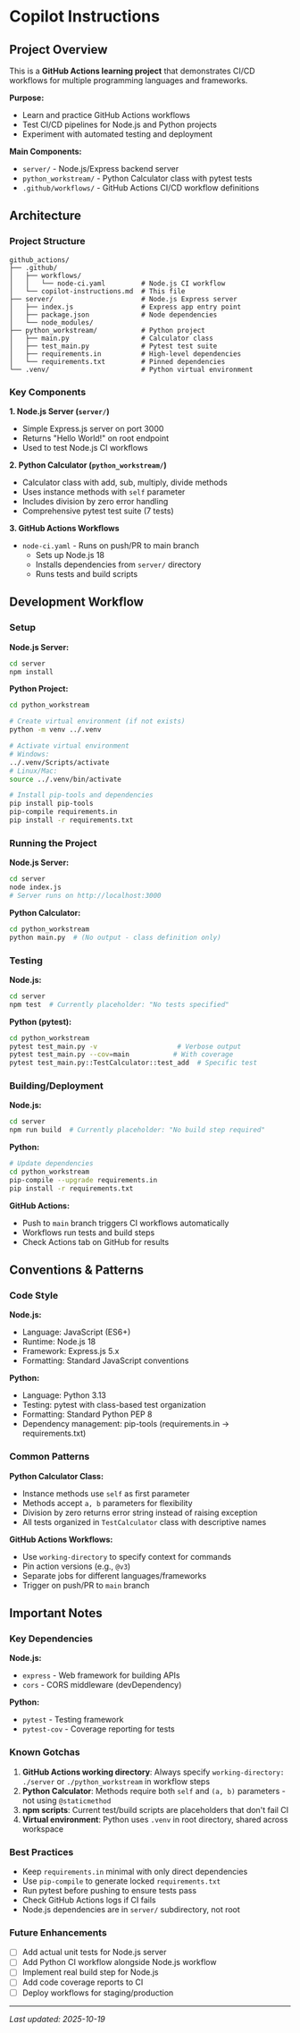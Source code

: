 # Copilot Instructions

## Project Overview
This is a **GitHub Actions learning project** that demonstrates CI/CD workflows for multiple programming languages and frameworks.

**Purpose:**
- Learn and practice GitHub Actions workflows
- Test CI/CD pipelines for Node.js and Python projects
- Experiment with automated testing and deployment

**Main Components:**
- `server/` - Node.js/Express backend server
- `python_workstream/` - Python Calculator class with pytest tests
- `.github/workflows/` - GitHub Actions CI/CD workflow definitions

## Architecture

### Project Structure
```
github_actions/
├── .github/
│   ├── workflows/
│   │   └── node-ci.yaml         # Node.js CI workflow
│   └── copilot-instructions.md  # This file
├── server/                      # Node.js Express server
│   ├── index.js                 # Express app entry point
│   ├── package.json             # Node dependencies
│   └── node_modules/
├── python_workstream/           # Python project
│   ├── main.py                  # Calculator class
│   ├── test_main.py             # Pytest test suite
│   ├── requirements.in          # High-level dependencies
│   └── requirements.txt         # Pinned dependencies
└── .venv/                       # Python virtual environment
```

### Key Components

**1. Node.js Server (`server/`)**
- Simple Express.js server on port 3000
- Returns "Hello World!" on root endpoint
- Used to test Node.js CI workflows

**2. Python Calculator (`python_workstream/`)**
- Calculator class with add, sub, multiply, divide methods
- Uses instance methods with `self` parameter
- Includes division by zero error handling
- Comprehensive pytest test suite (7 tests)

**3. GitHub Actions Workflows**
- `node-ci.yaml` - Runs on push/PR to main branch
  - Sets up Node.js 18
  - Installs dependencies from `server/` directory
  - Runs tests and build scripts

## Development Workflow

### Setup

**Node.js Server:**
```bash
cd server
npm install
```

**Python Project:**
```bash
cd python_workstream

# Create virtual environment (if not exists)
python -m venv ../.venv

# Activate virtual environment
# Windows:
../.venv/Scripts/activate
# Linux/Mac:
source ../.venv/bin/activate

# Install pip-tools and dependencies
pip install pip-tools
pip-compile requirements.in
pip install -r requirements.txt
```

### Running the Project

**Node.js Server:**
```bash
cd server
node index.js
# Server runs on http://localhost:3000
```

**Python Calculator:**
```bash
cd python_workstream
python main.py  # (No output - class definition only)
```

### Testing

**Node.js:**
```bash
cd server
npm test  # Currently placeholder: "No tests specified"
```

**Python (pytest):**
```bash
cd python_workstream
pytest test_main.py -v                    # Verbose output
pytest test_main.py --cov=main           # With coverage
pytest test_main.py::TestCalculator::test_add  # Specific test
```

### Building/Deployment

**Node.js:**
```bash
cd server
npm run build  # Currently placeholder: "No build step required"
```

**Python:**
```bash
# Update dependencies
cd python_workstream
pip-compile --upgrade requirements.in
pip install -r requirements.txt
```

**GitHub Actions:**
- Push to `main` branch triggers CI workflows automatically
- Workflows run tests and build steps
- Check Actions tab on GitHub for results

## Conventions & Patterns

### Code Style

**Node.js:**
- Language: JavaScript (ES6+)
- Runtime: Node.js 18
- Framework: Express.js 5.x
- Formatting: Standard JavaScript conventions

**Python:**
- Language: Python 3.13
- Testing: pytest with class-based test organization
- Formatting: Standard Python PEP 8
- Dependency management: pip-tools (requirements.in → requirements.txt)

### Common Patterns

**Python Calculator Class:**
- Instance methods use `self` as first parameter
- Methods accept `a, b` parameters for flexibility
- Division by zero returns error string instead of raising exception
- All tests organized in `TestCalculator` class with descriptive names

**GitHub Actions Workflows:**
- Use `working-directory` to specify context for commands
- Pin action versions (e.g., `@v3`)
- Separate jobs for different languages/frameworks
- Trigger on push/PR to `main` branch

## Important Notes

### Key Dependencies

**Node.js:**
- `express` - Web framework for building APIs
- `cors` - CORS middleware (devDependency)

**Python:**
- `pytest` - Testing framework
- `pytest-cov` - Coverage reporting for tests

### Known Gotchas

1. **GitHub Actions working directory**: Always specify `working-directory: ./server` or `./python_workstream` in workflow steps
2. **Python Calculator**: Methods require both `self` and `(a, b)` parameters - not using `@staticmethod`
3. **npm scripts**: Current test/build scripts are placeholders that don't fail CI
4. **Virtual environment**: Python uses `.venv` in root directory, shared across workspace

### Best Practices

- Keep `requirements.in` minimal with only direct dependencies
- Use `pip-compile` to generate locked `requirements.txt`
- Run pytest before pushing to ensure tests pass
- Check GitHub Actions logs if CI fails
- Node.js dependencies are in `server/` subdirectory, not root

### Future Enhancements

- [ ] Add actual unit tests for Node.js server
- [ ] Add Python CI workflow alongside Node.js workflow
- [ ] Implement real build step for Node.js
- [ ] Add code coverage reports to CI
- [ ] Deploy workflows for staging/production

---
*Last updated: 2025-10-19*
